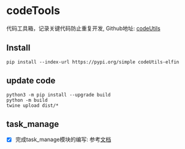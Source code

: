 # codeTools

代码工具箱，记录关键代码防止重复开发, Github地址: [codeUtils](https://github.com/firstelfin/codeTools)

## Install

```shell
pip install --index-url https://pypi.org/simple codeUtils-elfin
```

## update code

```shell
python3 -m pip install --upgrade build
python -m build
twine upload dist/*
```

## task_manage
- [x] 完成task_manage模块的编写: 参考[文档](./docs/task_manage.md)
